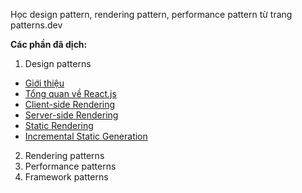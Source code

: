 Học design pattern, rendering pattern, performance pattern từ trang patterns.dev

**Các phần đã dịch:**

1. Design patterns

- [Giới thiệu](./patterns/rendering/introduce.md)
- [Tổng quan về React.js](./patterns/rendering/overview-of-reactjs.md)
- [Client-side Rendering](./patterns/rendering/client-side-rendering.md)
- [Server-side Rendering](./patterns/rendering/server-side-rendering.md)
- [Static Rendering](./patterns/rendering/static-rendering.md)
- [Incremental Static Generation](./patterns/rendering/incremental-static-generation.md)

2. Rendering patterns
3. Performance patterns
4. Framework patterns
